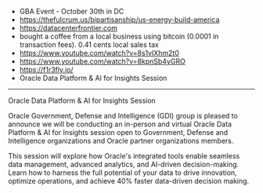 * GBA Event - October 30th in DC
* https://thefulcrum.us/bipartisanship/us-energy-build-america
* https://datacenterfrontier.com
* bought a coffee from a local business using bitcoin (0.0001 in transaction fees). 0.41 cents local sales tax
* https://www.youtube.com/watch?v=8s1vlXhm2t0
* https://www.youtube.com/watch?v=8kpnSb4yGRO
* https://f1r3fly.io/
* Oracle Data Platform & Al for Insights Session

---

Oracle Data Platform & AI for Insights Session

Oracle Government, Defense and Intelligence (GDI) group is pleased to 
announce we will be conducting an in-person and virtual Oracle Data Platform & AI
for Insights session open to Government, Defense and Intelligence organizations and Oracle partner organizations members.

This session will explore how Oracle's integrated tools enable seamless data
management, advanced analytics, and AI-driven decision-making. 
Learn how to harness the full potential of your data to drive innovation, 
optimize operations, and achieve 40% faster data-driven decision making.
